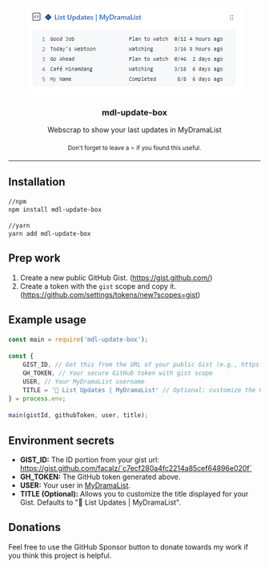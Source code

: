 <div align="center">
    <img src="https://raw.githubusercontent.com/facalz/assets/main/facalz-npm/mdl-update-box/image.png" alt="image">
    <h3>mdl-update-box</h3>
    <p>Webscrap to show your last updates in MyDramaList</p>
    <p><sub>Don't forget to leave a ⭐ if you found this useful.</sub></p>
</div>

---

## Installation

```sh-session
//npm
npm install mdl-update-box

//yarn
yarn add mdl-update-box
```

## Prep work

1. Create a new public GitHub Gist. (<https://gist.github.com/>)
2. Create a token with the `gist` scope and copy it. (<https://github.com/settings/tokens/new?scopes=gist>)

## Example usage

```js
const main = require('mdl-update-box');

const {
    GIST_ID, // Get this from the URL of your public Gist (e.g., https://gist.github.com/facalz/123456)
    GH_TOKEN, // Your secure GitHub token with gist scope
    USER, // Your MyDramaList username
    TITLE = '🔹 List Updates | MyDramaList' // Optional: customize the Gist title
} = process.env;

main(gistId, githubToken, user, title);
```

## Environment secrets

- **GIST_ID:** The ID portion from your gist url: https://gist.github.com/facalz/`c7ecf280a4fc2214a85cef64896e020f`
- **GH_TOKEN:** The GitHub token generated above.
- **USER:** Your user in [MyDramaList](https://mydramalist.com).
- **TITLE (Optional):** Allows you to customize the title displayed for your Gist. Defaults to "🔹 List Updates | MyDramaList".

## Donations

Feel free to use the GitHub Sponsor button to donate towards my work if you think this project is helpful.